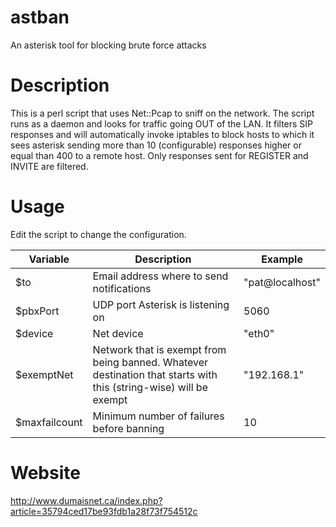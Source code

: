 # astban
An asterisk tool for blocking brute force attacks

# Description
This is a perl script that uses Net::Pcap to sniff on the network. The script runs as a daemon and looks for traffic going OUT of the LAN.
It filters SIP responses and will automatically invoke iptables to block hosts to which it sees asterisk sending more than 10 (configurable)
responses higher or equal than 400 to a remote host. Only responses sent for REGISTER and INVITE are filtered.

# Usage
Edit the script to change the configuration.

Variable | Description | Example
------------ | ------------- | -------------
$to | Email address where to send notifications | "pat\@localhost"
$pbxPort | UDP port Asterisk is listening on | 5060
$device | Net device | "eth0"
$exemptNet | Network that is exempt from being banned. Whatever destination that starts with this (string-wise) will be exempt  | "192.168.1"
$maxfailcount | Minimum number of failures before banning | 10

# Website
http://www.dumaisnet.ca/index.php?article=35794ced17be93fdb1a28f73f754512c

